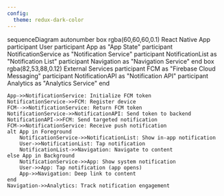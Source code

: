 ```yaml
---
config:
  theme: redux-dark-color
---
```

sequenceDiagram
    autonumber
    box rgba(60,60,60,0.1) React Native App
      participant User
      participant App as "App State"
      participant NotificationService as "Notification Service"
      participant NotificationList as "Notification List"
      participant Navigation as "Navigation Service"
    end
    box rgba(82,53,88,0.12) External Services
      participant FCM as "Firebase Cloud Messaging"
      participant NotificationAPI as "Notification API"
      participant Analytics as "Analytics Service"
    end
    
    App->>NotificationService: Initialize FCM token
    NotificationService->>FCM: Register device
    FCM-->>NotificationService: Return FCM token
    NotificationService->>NotificationAPI: Send token to backend
    NotificationAPI->>FCM: Send targeted notification
    FCM->>NotificationService: Receive push notification
    alt App in Foreground
        NotificationService->>NotificationList: Show in-app notification
        User->>NotificationList: Tap notification
        NotificationList->>Navigation: Navigate to content
    else App in Background
        NotificationService->>App: Show system notification
        User->>App: Tap notification (app opens)
        App->>Navigation: Deep link to content
    end
    Navigation->>Analytics: Track notification engagement